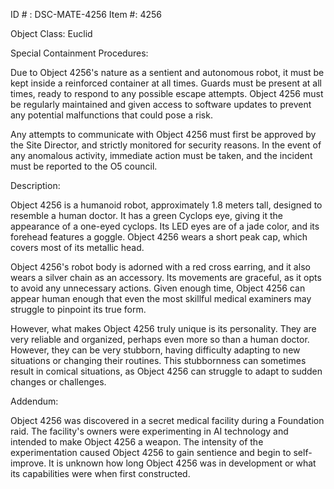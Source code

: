ID # : DSC-MATE-4256
Item #: 4256

Object Class: Euclid

Special Containment Procedures:

Due to Object 4256's nature as a sentient and autonomous robot, it must be kept inside a reinforced container at all times. Guards must be present at all times, ready to respond to any possible escape attempts. Object 4256 must be regularly maintained and given access to software updates to prevent any potential malfunctions that could pose a risk.

Any attempts to communicate with Object 4256 must first be approved by the Site Director, and strictly monitored for security reasons. In the event of any anomalous activity, immediate action must be taken, and the incident must be reported to the O5 council.

Description:

Object 4256 is a humanoid robot, approximately 1.8 meters tall, designed to resemble a human doctor. It has a green Cyclops eye, giving it the appearance of a one-eyed cyclops. Its LED eyes are of a jade color, and its forehead features a goggle. Object 4256 wears a short peak cap, which covers most of its metallic head.

Object 4256's robot body is adorned with a red cross earring, and it also wears a silver chain as an accessory. Its movements are graceful, as it opts to avoid any unnecessary actions. Given enough time, Object 4256 can appear human enough that even the most skillful medical examiners may struggle to pinpoint its true form.

However, what makes Object 4256 truly unique is its personality. They are very reliable and organized, perhaps even more so than a human doctor. However, they can be very stubborn, having difficulty adapting to new situations or changing their routines. This stubbornness can sometimes result in comical situations, as Object 4256 can struggle to adapt to sudden changes or challenges.

Addendum:

Object 4256 was discovered in a secret medical facility during a Foundation raid. The facility's owners were experimenting in AI technology and intended to make Object 4256 a weapon. The intensity of the experimentation caused Object 4256 to gain sentience and begin to self-improve. It is unknown how long Object 4256 was in development or what its capabilities were when first constructed.